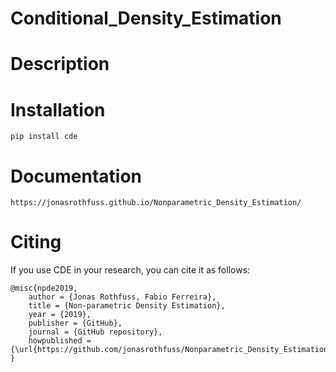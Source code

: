 # Conditional_Density_Estimation

# Description
<todo>

# Installation
```
pip install cde
```
# Documentation
```
https://jonasrothfuss.github.io/Nonparametric_Density_Estimation/
```

# Citing
If you use CDE in your research, you can cite it as follows:

```
@misc{npde2019,
    author = {Jonas Rothfuss, Fabio Ferreira},
    title = {Non-parametric Density Estimation},
    year = {2019},
    publisher = {GitHub},
    journal = {GitHub repository},
    howpublished = {\url{https://github.com/jonasrothfuss/Nonparametric_Density_Estimation}},
}
```
